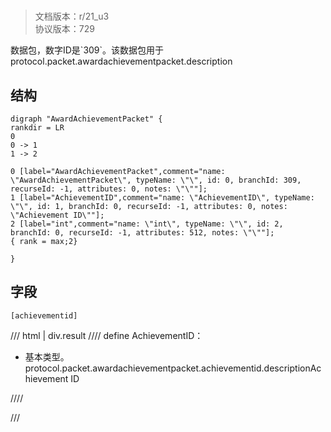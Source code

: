 # <!-- md:samp AwardAchievementPacket -->

> 文档版本：r/21_u3<br/>协议版本：729

<!-- md:samp AwardAchievementPacket -->数据包，数字ID是`309`。该数据包用于protocol.packet.awardachievementpacket.description

## 结构

```viz
digraph "AwardAchievementPacket" {
rankdir = LR
0
0 -> 1
1 -> 2

0 [label="AwardAchievementPacket",comment="name: \"AwardAchievementPacket\", typeName: \"\", id: 0, branchId: 309, recurseId: -1, attributes: 0, notes: \"\""];
1 [label="AchievementID",comment="name: \"AchievementID\", typeName: \"\", id: 1, branchId: 0, recurseId: -1, attributes: 0, notes: \"Achievement ID\""];
2 [label="int",comment="name: \"int\", typeName: \"\", id: 2, branchId: 0, recurseId: -1, attributes: 512, notes: \"\""];
{ rank = max;2}

}

```

## 字段

```title='AwardAchievementPacket'
[achievementid]
```

/// html | div.result
//// define
AchievementID：<!-- md:samp int -->

- 基本类型。protocol.packet.awardachievementpacket.achievementid.descriptionAchievement ID


////

///

